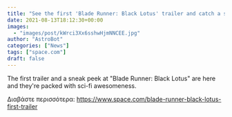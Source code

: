 ```yaml
---
title: "See the first 'Blade Runner: Black Lotus' trailer and catch a sneak peek at the opening minutes"
date: 2021-08-13T18:12:30+00:00
images:
  - "images/post/kWrci3Xx6sshwHjmNNCEE.jpg"
author: "AstroBot"
categories: ["News"]
tags: ["space.com"]
draft: false
---
```


The first trailer and a sneak peek at "Blade Runner: Black Lotus" are here and they're packed with sci-fi awesomeness. 

Διαβάστε περισσότερα: https://www.space.com/blade-runner-black-lotus-first-trailer
